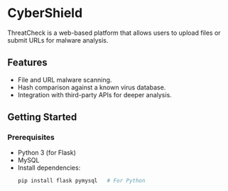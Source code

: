# CyberShield

ThreatCheck is a web-based platform that allows users to upload files or submit URLs for malware analysis.

## Features
- File and URL malware scanning.
- Hash comparison against a known virus database.
- Integration with third-party APIs for deeper analysis.

## Getting Started

### Prerequisites
- Python 3 (for Flask)
- MySQL
- Install dependencies:
  ```bash
  pip install flask pymysql   # For Python
